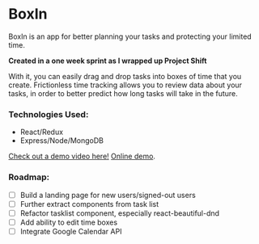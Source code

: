 # BoxIn
BoxIn is an app for better planning your tasks and protecting your limited time.

**Created in a one week sprint as I wrapped up Project Shift**

With it, you can easily drag and drop tasks into boxes of time that you create. Frictionless time tracking allows you to review data about your tasks, in order to better predict how long tasks will take in the future.

### Technologies Used:
- React/Redux
- Express/Node/MongoDB

[Check out a demo video here!](https://www.youtube.com/watch?v=h2AKko_nWQo&feature=emb_title)
[Online demo](http://boxin.herokuapp.com/).

### Roadmap:
- [ ] Build a landing page for new users/signed-out users
- [ ] Further extract components from task list
- [ ] Refactor tasklist component, especially react-beautiful-dnd
- [ ] Add ability to edit time boxes
- [ ] Integrate Google Calendar API
